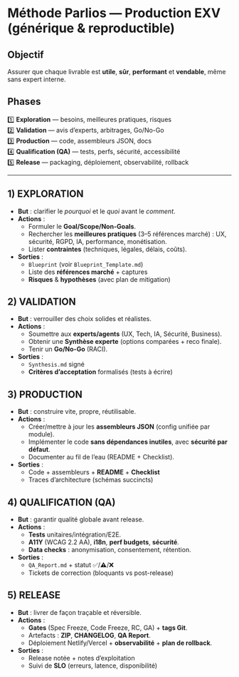 # Méthode Parlios — Production EXV (générique & reproductible)

## Objectif
Assurer que chaque livrable est **utile**, **sûr**, **performant** et **vendable**, même sans expert interne.

## Phases
1️⃣ **Exploration** — besoins, meilleures pratiques, risques  
2️⃣ **Validation** — avis d’experts, arbitrages, Go/No-Go  
3️⃣ **Production** — code, assembleurs JSON, docs  
4️⃣ **Qualification (QA)** — tests, perfs, sécurité, accessibilité  
5️⃣ **Release** — packaging, déploiement, observabilité, rollback

---

## 1) EXPLORATION
- **But** : clarifier le *pourquoi* et le *quoi* avant le *comment*.
- **Actions** :
  - Formuler le **Goal/Scope/Non-Goals**.
  - Rechercher les **meilleures pratiques** (3–5 références marché) : UX, sécurité, RGPD, IA, performance, monétisation.
  - Lister **contraintes** (techniques, légales, délais, coûts).
- **Sorties** :
  - `Blueprint` (voir `Blueprint_Template.md`)
  - Liste des **références marché** + captures
  - **Risques** & **hypothèses** (avec plan de mitigation)

## 2) VALIDATION
- **But** : verrouiller des choix solides et réalistes.
- **Actions** :
  - Soumettre aux **experts/agents** (UX, Tech, IA, Sécurité, Business).
  - Obtenir une **Synthèse experte** (options comparées + reco finale).
  - Tenir un **Go/No-Go** (RACI).
- **Sorties** :
  - `Synthesis.md` signé
  - **Critères d’acceptation** formalisés (tests à écrire)

## 3) PRODUCTION
- **But** : construire vite, propre, réutilisable.
- **Actions** :
  - Créer/mettre à jour les **assembleurs JSON** (config unifiée par module).
  - Implémenter le code **sans dépendances inutiles**, avec **sécurité par défaut**.
  - Documenter au fil de l’eau (README + Checklist).
- **Sorties** :
  - Code + assembleurs + **README** + **Checklist**
  - Traces d’architecture (schémas succincts)

## 4) QUALIFICATION (QA)
- **But** : garantir qualité globale avant release.
- **Actions** :
  - **Tests** unitaires/intégration/E2E.
  - **A11Y** (WCAG 2.2 AA), **i18n**, **perf budgets**, **sécurité**.
  - **Data checks** : anonymisation, consentement, rétention.
- **Sorties** :
  - `QA_Report.md` + statut ✅/⚠️/❌
  - Tickets de correction (bloquants vs post-release)

## 5) RELEASE
- **But** : livrer de façon traçable et réversible.
- **Actions** :
  - **Gates** (Spec Freeze, Code Freeze, RC, GA) + **tags Git**.
  - Artefacts : **ZIP**, **CHANGELOG**, **QA Report**.
  - Déploiement Netlify/Vercel + **observabilité** + **plan de rollback**.
- **Sorties** :
  - Release notée + notes d’exploitation
  - Suivi de **SLO** (erreurs, latence, disponibilité)
